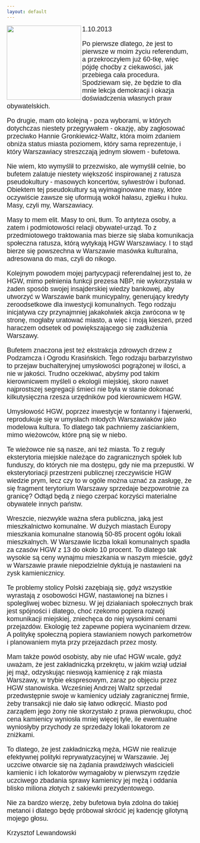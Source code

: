 ```yaml
---
layout: default
---
```

<img src="{{site.baseurl}}\articles\pictures\465.protest3.jpg"  align="left" width="200"><!--201-->
<p style="margin: 0px 0px 18px; font-size: 18px; font-family: Helvetica;">1.10.2013</p>
<p style="margin: 0px 0px 18px; font-size: 18px; font-family: Helvetica;">Po pierwsze dlatego, że jest to pierwsze w moim życiu referendum, a przekroczyłem już 60-tkę, więc pójdę choćby z ciekawości, jak przebiega cała procedura. Spodziewam się, że będzie to dla mnie lekcja demokracji i okazja doświadczenia własnych praw obywatelskich.</p>
<p style="margin: 0px 0px 18px; font-size: 18px; font-family: Helvetica;">Po drugie, mam oto kolejną - poza wyborami, w których dotychczas niestety przegrywałem - okazję, aby zagłosować przeciwko Hannie Gronkiewicz-Waltz, która moim zdaniem obniża status miasta poziomem, który sama reprezentuje, i który Warszawiacy streszczają jednym słowem - bufetowa.</p>
<p style="margin: 0px 0px 18px; font-size: 18px; font-family: Helvetica;">Nie wiem, kto wymyślił to przezwisko, ale wymyślił celnie, bo bufetem zalatuje niestety większość inspirowanej z ratusza pseudokultury - masowych koncertów, sylwestrów i bufonad. Obiektem tej pseudokultury są wyimaginowane masy, które oczywiście zawsze się uformują wokół hałasu, zgiełku i huku. Masy, czyli my, Warszawiacy.</p>
<p style="margin: 0px 0px 18px; font-size: 18px; font-family: Helvetica;">Masy to mem elit. Masy to oni, tłum. To antyteza osoby, a zatem i podmiotowości relacji obywatel-urząd. To z przedmiotowego traktowania mas bierze się słaba komunikacja społeczna ratusza, którą wytykają HGW Warszawiacy. I to stąd bierze się powszechna w Warszawie masówka kulturalna, adresowana do mas, czyli do nikogo.</p>
<p style="margin: 0px 0px 18px; font-size: 18px; font-family: Helvetica;">Kolejnym powodem mojej partycypacji referendalnej jest to, że HGW, mimo pełnienia funkcji prezesa NBP, nie wykorzystała w żaden sposób swojej insajderskiej wiedzy bankowej, aby utworzyć w Warszawie bank municypalny, generujący kredyty zeroodsetkowe dla inwestycji komunalnych. Tego rodzaju inicjatywa czy przynajmniej jakakolwiek akcja zwrócona w tę stronę, mogłaby uratować miasto, a więc i moją kieszeń, przed haraczem odsetek od powiększającego się zadłużenia Warszawy.</p>
<p style="margin: 0px 0px 18px; font-size: 18px; font-family: Helvetica;">Bufetem znaczona jest też ekstrakcja zdrowych drzew z Podzamcza i Ogrodu Krasińskich. Tego rodzaju barbarzyństwo to przejaw buchalteryjnej umysłowości pogrążonej w ilości, a nie w jakości. Trudno oczekiwać, abyśmy pod takim kierownicwem myśleli o ekologii miejskiej, skoro nawet najprostszej segregacji śmieci nie była w stanie dokonać kilkutysięczna rzesza urzędników pod kierownicwem HGW.</p>
<p style="margin: 0px 0px 18px; font-size: 18px; font-family: Helvetica;">Umysłowość HGW, poprzez inwestycje w fontanny i fajerwerki, reprodukuje się w umysłach młodych Warszawiaków jako modelowa kultura. To dlatego tak pachniemy zaściankiem, mimo wieżowców, które pną się w niebo.</p>
<p style="margin: 0px 0px 18px; font-size: 18px; font-family: Helvetica;">Te wieżowce nie są nasze, ani też miasta. To z reguły eksterytoria miejskie należące do zagranicznych spółek lub funduszy, do których nie ma dostępu, gdy nie ma przepustki. W eksterytoriacji przestrzeni publicznej rzeczywiście HGW wiedzie prym, lecz czy to w ogóle można uznać za zasługę, że się fragment terytorium Warszawy sprzedaje bezpowrotnie za granicę? Odtąd będą z niego czerpać korzyści materialne obywatele innych państw.</p>
<p style="margin: 0px 0px 18px; font-size: 18px; font-family: Helvetica;">Wreszcie, niezwykle ważna sfera publiczna, jaką jest mieszkalnictwo komunalne. W dużych miastach Europy mieszkania komunalne stanowią 50-85 procent ogółu lokali mieszkalnych. W Warszawie liczba lokali komunalnych spadła za czasów HGW z 13 do około 10 procent. To dlatego tak wysokie są ceny wynajmu mieszkania w naszym mieście, gdyż w Warszawie prawie niepodzielnie dyktują je nastawieni na zysk kamienicznicy.</p>
<p style="margin: 0px 0px 18px; font-size: 18px; font-family: Helvetica;">Te problemy stolicy Polski zazębiają się, gdyż wszystkie wyrastają z osobowości HGW, nastawionej na biznes i spolegliwej wobec biznesu. W jej działaniach społecznych brak jest spójności i dlatego, choć rzekomo popiera rozwój komunikacji miejskiej, zniechęca do niej wysokimi cenami przejazdów. Ekologię też zapewne popiera wycinaniem drzew. A politykę społeczną popiera stawianiem nowych parkometrów i planowaniem myta przy przejazdach przez mosty.</p>
<p style="margin: 0px 0px 18px; font-size: 18px; font-family: Helvetica;">Mam także powód osobisty, aby nie ufać HGW wcale, gdyż uważam, że jest zakładniczką przekrętu, w jakim wziął udział jej mąż, odzyskując nieswoją kamienicę z rąk miasta Warszawy, w trybie ekspresowym, zaraz po objęciu przez HGW stanowiska. Wcześniej Andrzej Waltz sprzedał przedwstępnie swoje w kamienicy udziały zagranicznej firmie, żeby transakcji nie dało się łatwo odkręcić. Miasto pod zarządem jego żony nie skorzystało z prawa pierwokupu, choć cena kamienicy wyniosła mniej więcej tyle, ile ewentualne wyniosłyby przychody ze sprzedaży lokali lokatorom ze zniżkami.</p>
<p style="margin: 0px 0px 18px; font-size: 18px; font-family: Helvetica;">To dlatego, że jest zakładniczką męża, HGW nie realizuje efektywnej polityki reprywatyzacyjnej w Warszawie. Jej uczciwe otwarcie się na żądania prawdziwych właścicieli kamienic i ich lokatorów wymagałoby w pierwszym rzędzie uczciwego zbadania sprawy kamienicy jej mężą i oddania blisko miliona złotych z sakiewki prezydentowego.</p>
<p style="margin: 0px 0px 18px; font-size: 18px; font-family: Helvetica;">Nie za bardzo wierzę, żeby bufetowa była zdolna do takiej metanoi i dlatego będę próbował skrócić jej kadencję gilotyną mojego głosu.</p>
<p style="margin: 0px 0px 18px; font-size: 18px; font-family: Helvetica;">Krzysztof Lewandowski</p>